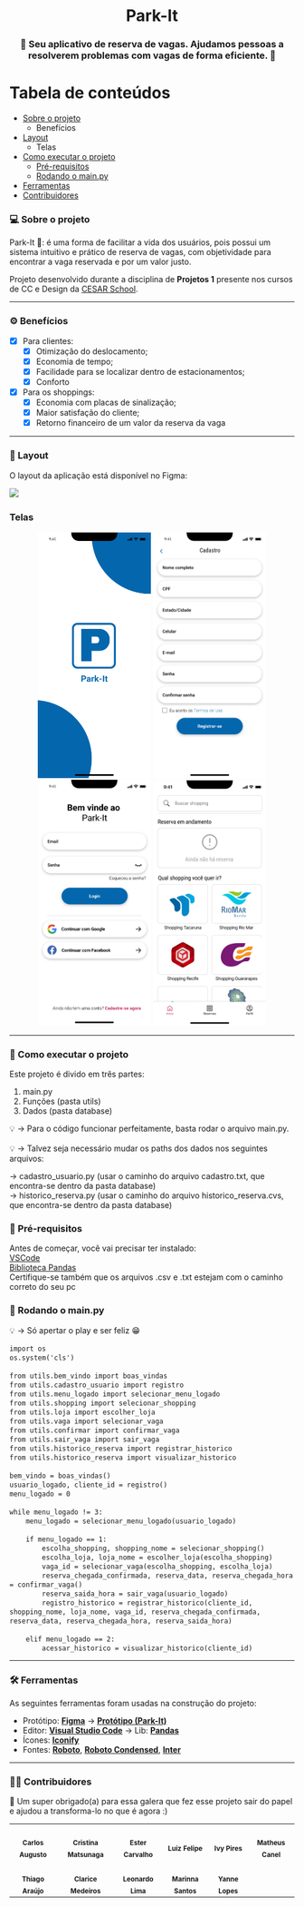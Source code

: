<h1 align="center">Park-It</h1>

<h3 align="center">
    🚗 Seu aplicativo de reserva de vagas. Ajudamos pessoas a resolverem problemas com vagas de forma eficiente. 💖
</h3>
  
</p>

Tabela de conteúdos
=================
   * [Sobre o projeto](#-sobre-o-projeto)
     * Benefícios
   * [Layout](#-layout)
     * Telas
   * [Como executar o projeto](#-como-executar-o-projeto)
     * [Pré-requisitos](#pré-requisitos)
     * [Rodando o main.py](#-rodando-o-main.py)
   * [Ferramentas](#-ferramentas)
   * [Contribuidores](#-contribuidores)

### 💻 Sobre o projeto

Park-It 🚗: é uma forma de facilitar a vida dos usuários, pois possui um sistema intuitivo e prático de reserva de vagas, com objetividade para encontrar a vaga reservada e por um valor justo.

Projeto desenvolvido durante a disciplina de **Projetos 1** presente nos cursos de CC e Design da [CESAR School](https://www.cesar.school/).

---

### ⚙️ Benefícios

- [x] Para clientes:
  - [x] Otimização do deslocamento;
  - [x] Economia de tempo;
  - [x] Facilidade para se localizar dentro de estacionamentos;
  - [x] Conforto 

- [x] Para os shoppings:
  - [x] Economia com placas de sinalização; 
  - [x] Maior satisfação do cliente;
  - [x] Retorno financeiro de um valor da reserva da vaga

---

### 🎨 Layout

O layout da aplicação está disponível no Figma:

<a href="https://www.figma.com/file/cTrUrQRjeA1Emni3fBkZ3x/Park-It?t=XV19CuVurGtJTO15-0">
  <img src="https://img.shields.io/badge/Acessar%20Layout%20-Figma-%2304D361">
</a>


### Telas

<p align="center">
  <img alt="tela-inicial" title="#park-it" src="./assets/loading-screen.jpg" width="200px">

  <img alt="tela-cadastro" title="#park-it" src="./assets/Cadastro.svg" width="200px">
  
  <img alt="tela-login" title="#park-it" src="./assets/Login.svg" width="200px">
  
  <img alt="tela-home" title="#park-it" src="./assets/Home.svg" width="200px">
</p>

---

### 🚀 Como executar o projeto

Este projeto é divido em três partes:

1. main.py 
2. Funções (pasta utils)
3. Dados (pasta database)

💡 → Para o código funcionar perfeitamente, basta rodar o arquivo main.py. <br />
<br />
💡 → Talvez seja necessário mudar os paths dos dados nos seguintes arquivos: 

→ cadastro_usuario.py (usar o caminho do arquivo cadastro.txt, que encontra-se dentro da pasta database) <br />
→ historico_reserva.py (usar o caminho do arquivo historico_reserva.cvs, que encontra-se dentro da pasta database)

### 📝 Pré-requisitos

Antes de começar, você vai precisar ter instalado: <br />
[VSCode](https://code.visualstudio.com/) <br />
[Biblioteca Pandas](https://pandas.pydata.org/)  <br />
Certifique-se também que os arquivos .csv e .txt estejam com o caminho correto do seu pc

### 🎲 Rodando o main.py

💡 → Só apertar o play e ser feliz 😁

```
import os
os.system('cls')

from utils.bem_vindo import boas_vindas
from utils.cadastro_usuario import registro
from utils.menu_logado import selecionar_menu_logado
from utils.shopping import selecionar_shopping
from utils.loja import escolher_loja
from utils.vaga import selecionar_vaga
from utils.confirmar import confirmar_vaga
from utils.sair_vaga import sair_vaga
from utils.historico_reserva import registrar_historico
from utils.historico_reserva import visualizar_historico

bem_vindo = boas_vindas()
usuario_logado, cliente_id = registro()
menu_logado = 0

while menu_logado != 3:
    menu_logado = selecionar_menu_logado(usuario_logado)
    
    if menu_logado == 1: 
        escolha_shopping, shopping_nome = selecionar_shopping()
        escolha_loja, loja_nome = escolher_loja(escolha_shopping)
        vaga_id = selecionar_vaga(escolha_shopping, escolha_loja)
        reserva_chegada_confirmada, reserva_data, reserva_chegada_hora = confirmar_vaga()
        reserva_saida_hora = sair_vaga(usuario_logado)
        registro_historico = registrar_historico(cliente_id, shopping_nome, loja_nome, vaga_id, reserva_chegada_confirmada, reserva_data, reserva_chegada_hora, reserva_saida_hora)
    
    elif menu_logado == 2: 
        acessar_historico = visualizar_historico(cliente_id)
```
---

### 🛠 Ferramentas

As seguintes ferramentas foram usadas na construção do projeto:

-   Protótipo:  **[Figma](https://www.figma.com/)**  →  **[Protótipo (Park-It)](https://www.figma.com/file/cTrUrQRjeA1Emni3fBkZ3x/Park-It?t=XV19CuVurGtJTO15-0)**
-   Editor:  **[Visual Studio Code](https://code.visualstudio.com/)**  → Lib:  **[Pandas](https://pandas.pydata.org/)**
-   Ícones:  **[Iconify](https://iconify.design/)**
-   Fontes:  **[Roboto](https://fonts.google.com/specimen/Roboto)**, **[Roboto Condensed](https://fonts.google.com/specimen/Roboto+Condensed??query=roboto)**, **[Inter](https://fonts.google.com/specimen/Inter)** 

---

### 👨‍💻 Contribuidores

💞 Um super obrigado(a) para essa galera que fez esse projeto sair do papel e ajudou a transforma-lo no que é agora :)

<table>
  <tr>
    <td align="center"><img style="border-radius: 50%;" src="imagem-integrante" width="100px;" alt=""/><br /><sub><b>Carlos Augusto</b></sub></a><br /></a></td>
    <td align="center"><img style="border-radius: 50%;" src="imagem-integrante" width="100px;" alt=""/><br /><sub><b>Cristina Matsunaga</b></sub></a><br /></a></td>
    <td align="center"><img style="border-radius: 50%;" src="imagem-integrante" width="100px;" alt=""/><br /><sub><b>Ester Carvalho</b></sub></a><br /></a></td>
    <td align="center"><img style="border-radius: 50%;" src="imagem-integrante" width="100px;" alt=""/><br /><sub><b>Luiz Felipe</b></sub></a><br /></a></td>
    <td align="center"><img style="border-radius: 50%;" src="imagem-integrante" width="100px;" alt=""/><br /><sub><b>Ivy Pires</b></sub></a><br /></a></td>
    <td align="center"><img style="border-radius: 50%;" src="imagem-integrante" width="100px;" alt=""/><br /><sub><b>Matheus Canel</b></sub></a><br /></a></td>
    
  </tr>
  <tr>
    <td align="center"><img style="border-radius: 50%;" src="imagem-integrante" width="100px;" alt=""/><br /><sub><b>Thiago Araújo</b></sub></a><br /></td>
    <td align="center"><img style="border-radius: 50%;" src="imagem-integrante" width="100px;" alt=""/><br /><sub><b>Clarice Medeiros</b></sub></a><br /></td>
    <td align="center"><img style="border-radius: 50%;" src="imagem-integrante" width="100px;" alt=""/><br /><sub><b>Leonardo Lima</b></sub></a><br /></td>
    <td align="center"><img style="border-radius: 50%;" src="imagem-integrante" width="100px;" alt=""/><br /><sub><b>Marinna Santos</b></sub></a><br /></td>
    <td align="center"><img style="border-radius: 50%;" src="imagem-integrante" width="100px;" alt=""/><br /><sub><b>Yanne Lopes</b></sub></a><br /></td>
    
  </tr>
</table>
